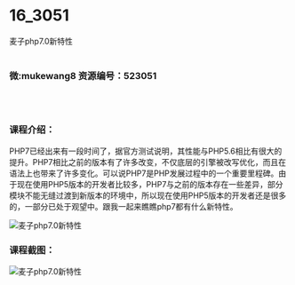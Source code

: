 # 16_3051
麦子php7.0新特性
<br/></br>
<h3>微:mukewang8 资源编号：523051</h3>
<br/></br>
<h3>课程介绍：</h3>
<div align="left">
<p>PHP7已经出来有一段时间了，据官方测试说明，其性能与PHP5.6相比有很大的提升。PHP7相比之前的版本有了许多改变，不仅底层的引擎被改写优化，而且在语法上也带来了许多变化。可以说PHP7是PHP发展过程中的一个重要里程碑。由于现在使用PHP5版本的开发者比较多，PHP7与之前的版本存在一些差异，部分模块不能无缝过渡到新版本的环境中，所以现在使用PHP5版本的开发者还是很多的，一部分已处于观望中。跟我一起来瞧瞧php7都有什么新特性。</p>
</div>
<p><img src="https://www.ko996.com/wp-content/uploads/img/2018/07/1-22-300x193.png" alt="麦子php7.0新特性"></p>
<h3>课程截图：</h3>
<p><img src="https://www.ko996.com/wp-content/uploads/img/2018/07/2-25.png" alt="麦子php7.0新特性"></p>

